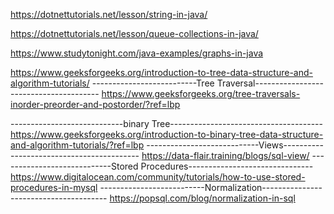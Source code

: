 https://dotnettutorials.net/lesson/string-in-java/

https://dotnettutorials.net/lesson/queue-collections-in-java/

https://www.studytonight.com/java-examples/graphs-in-java

https://www.geeksforgeeks.org/introduction-to-tree-data-structure-and-algorithm-tutorials/
--------------------------Tree Traversal---------------------------------------
https://www.geeksforgeeks.org/tree-traversals-inorder-preorder-and-postorder/?ref=lbp 

----------------------------binary Tree--------------------------------------
https://www.geeksforgeeks.org/introduction-to-binary-tree-data-structure-and-algorithm-tutorials/?ref=lbp
----------------------------Views------------------------------------------
https://data-flair.training/blogs/sql-view/
----------------------------Stored Procedures-------------------------------
https://www.digitalocean.com/community/tutorials/how-to-use-stored-procedures-in-mysql
--------------------------Normalization---------------------------------------
https://popsql.com/blog/normalization-in-sql
